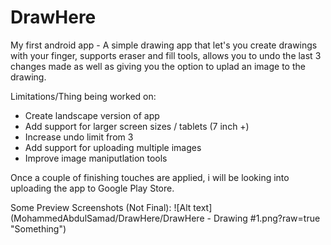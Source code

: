 # DrawHere

My first android app - A simple drawing app that let's you create drawings with your finger, supports eraser and fill tools, allows you to undo the last 3 changes made as well as giving you the option to uplad an image to the drawing.

Limitations/Thing being worked on:
- Create landscape version of app
- Add support for larger screen sizes / tablets (7 inch +)
- Increase undo limit from 3
- Add support for uploading multiple images
- Improve image maniputlation tools

Once a couple of finishing touches are applied, i will be looking into uploading the app to Google Play Store.

Some Preview Screenshots (Not Final):
![Alt text] (MohammedAbdulSamad/DrawHere/DrawHere - Drawing #1.png?raw=true "Something")


